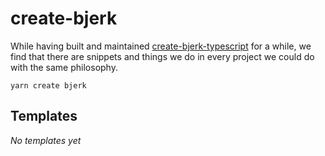 # create-bjerk

While having built and maintained [create-bjerk-typescript][cbt] for a while, we find that there are snippets and things we do in every project we could do with the same philosophy.

```shell
yarn create bjerk
```

[cbt]: https://github.com/bjerkio/create-bjerk-typescript

## Templates

_No templates yet_
